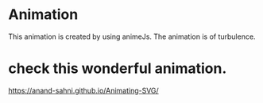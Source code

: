 # Animation
This animation is created by using animeJs. The animation is of turbulence.
# check this wonderful animation.
https://anand-sahni.github.io/Animating-SVG/
